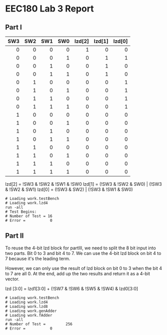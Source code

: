 # EEC180 Lab 3 Report

## Part I
| SW3 | SW2 | SW1 | SW0 | lzd[2] | lzd[1] | lzd[0] |
| ---:| ----:| ---:| ---:| ---:| ---:|---:| 
| 0 | 0 | 0 | 0 |  1|0|0|
| 0 | 0 | 0 | 1 |  0|1|1|
| 0 | 0 | 1 | 0 |  0|1|0|
| 0 | 0 | 1 | 1 |  0|1|0|
| 0 | 1 | 0 | 0 |  0|0|1|
| 0 | 1 | 0 | 1 |  0|0|1|
| 0 | 1 | 1 | 0 |  0|0|1|
| 0 | 1 | 1 | 1 |  0|0|1|
| 1 | 0 | 0 | 0 |  0|0|0|
| 1 | 0 | 0 | 1 |  0|0|0|
| 1 | 0 | 1 | 0 |  0|0|0|
| 1 | 0 | 1 | 1 |  0|0|0|
| 1 | 1 | 0 | 0 |  0|0|0|
| 1 | 1 | 0 | 1 |  0|0|0|
| 1 | 1 | 1 | 0 |  0|0|0|
| 1 | 1 | 1 | 1 |  0|0|0|

lzd[2] = !SW3 & !SW2 & !SW1 & !SW0
lzd[1] = (!SW3 & !SW2 & SW0) | (!SW3 & !SW2 & SW1)
lzd[0] = (!SW3 & SW2) | (!SW3 & !SW1 & SW0)

```
# Loading work.testBench
# Loading work.lzd4
run -all
# Test Begins:
# Number of Test = 16
# Error =           0

```

## Part II

To reuse the 4-bit lzd block for partIII, we need to split the 8 bit input into two parts. Bit 0 to 3 and bit 4 to 7. We can use the 4-bit lzd block on bit 4 to 7 because it's the leading term. 

However, we can only use the result of lzd block on bit 0 to 3 when the bit 4 to 7 are all 0. At the end, add up the two results and return it as a 4-bit vector.

lzd [3:0] = lzd1[3:0] + (!SW7 & !SW6 & !SW5 & !SW4) & lzd0[3:0]



```
# Loading work.testBench
# Loading work.lzd4
# Loading work.lzd8
# Loading work.genAdder
# Loading work.fAdder
run -all
# Number of Test =         256
# Error =           0
```

